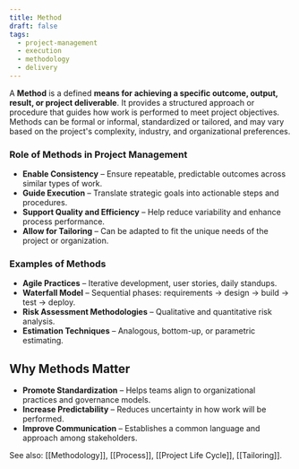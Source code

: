 ```yaml
---
title: Method  
draft: false  
tags:  
  - project-management  
  - execution  
  - methodology  
  - delivery  
---
```


A **Method** is a defined **means for achieving a specific outcome, output, result, or project deliverable**. It provides a structured approach or procedure that guides how work is performed to meet project objectives. Methods can be formal or informal, standardized or tailored, and may vary based on the project's complexity, industry, and organizational preferences.

### **Role of Methods in Project Management**
- **Enable Consistency** – Ensure repeatable, predictable outcomes across similar types of work.
- **Guide Execution** – Translate strategic goals into actionable steps and procedures.
- **Support Quality and Efficiency** – Help reduce variability and enhance process performance.
- **Allow for Tailoring** – Can be adapted to fit the unique needs of the project or organization.

### **Examples of Methods**
- **Agile Practices** – Iterative development, user stories, daily standups.
- **Waterfall Model** – Sequential phases: requirements → design → build → test → deploy.
- **Risk Assessment Methodologies** – Qualitative and quantitative risk analysis.
- **Estimation Techniques** – Analogous, bottom-up, or parametric estimating.

## Why Methods Matter

- **Promote Standardization** – Helps teams align to organizational practices and governance models.
- **Increase Predictability** – Reduces uncertainty in how work will be performed.
- **Improve Communication** – Establishes a common language and approach among stakeholders.

See also: [[Methodology]], [[Process]], [[Project Life Cycle]], [[Tailoring]].
